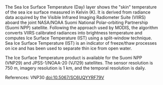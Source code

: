 The Sea Ice Surface Temperature (Day) layer shows the "skin" temperature of the sea ice surface measured in Kelvin (K). It is derived from radiance data acquired by the Visible Infrared Imaging Radiometer Suite (VIIRS) aboard the joint NASA/NOAA Suomi National Polar-orbiting Partnership (Suomi NPP) satellite. Following the approach used by MODIS, the algorithm converts VIIRS calibrated radiances into brightness temperature and computes Ice Surface Temperature (IST) using a split-window technique. Sea Ice Surface Temperature (IST) is an indicator of freeze/thaw processes on ice and has been used to separate thin ice from open water.

The Ice Surface Temperature product is available for the Suomi NPP (VNP29) and JPSS-1/NOAA-20 (VJ129) satellites. The sensor resolution is 750 m, imagery resolution is 1 km, and the temporal resolution is daily.

References: VNP30 [doi:10.5067/SC6UQYYRF79V](https://doi.org/10.5067/SC6UQYYRF79V)
